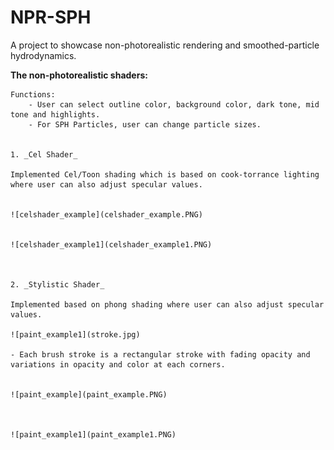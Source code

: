 # NPR-SPH
A project to showcase non-photorealistic rendering and smoothed-particle hydrodynamics.


**The non-photorealistic shaders:**

    Functions:
        - User can select outline color, background color, dark tone, mid tone and highlights.
        - For SPH Particles, user can change particle sizes. 
        

    1. _Cel Shader_

    Implemented Cel/Toon shading which is based on cook-torrance lighting where user can also adjust specular values. 
    
    
    ![celshader_example](celshader_example.PNG)


    ![celshader_example1](celshader_example1.PNG)


    
    2. _Stylistic Shader_

    Implemented based on phong shading where user can also adjust specular values. 

    ![paint_example1](stroke.jpg)

    - Each brush stroke is a rectangular stroke with fading opacity and variations in opacity and color at each corners. 


    ![paint_example](paint_example.PNG)



    ![paint_example1](paint_example1.PNG)